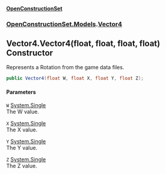 #### [OpenConstructionSet](index.md 'index')
### [OpenConstructionSet.Models](index.md#OpenConstructionSet_Models 'OpenConstructionSet.Models').[Vector4](zA17UDSwA7W6ghyYo5XyCQ.md 'OpenConstructionSet.Models.Vector4')
## Vector4.Vector4(float, float, float, float) Constructor
Represents a Rotation from the game data files.  
```csharp
public Vector4(float W, float X, float Y, float Z);
```
#### Parameters
<a name='OpenConstructionSet_Models_Vector4_Vector4(float_float_float_float)_W'></a>
`W` [System.Single](https://docs.microsoft.com/en-us/dotnet/api/System.Single 'System.Single')  
The W value.
  
<a name='OpenConstructionSet_Models_Vector4_Vector4(float_float_float_float)_X'></a>
`X` [System.Single](https://docs.microsoft.com/en-us/dotnet/api/System.Single 'System.Single')  
The X value.
  
<a name='OpenConstructionSet_Models_Vector4_Vector4(float_float_float_float)_Y'></a>
`Y` [System.Single](https://docs.microsoft.com/en-us/dotnet/api/System.Single 'System.Single')  
The Y value.
  
<a name='OpenConstructionSet_Models_Vector4_Vector4(float_float_float_float)_Z'></a>
`Z` [System.Single](https://docs.microsoft.com/en-us/dotnet/api/System.Single 'System.Single')  
The Z value.
  
